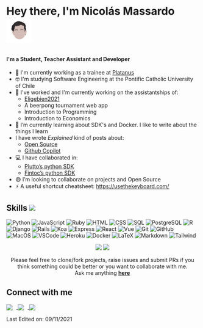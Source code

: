 # Hey there, I'm Nicolás Massardo <img src="avatar.png" width="66px" align="center" style="margin-bottom: 14px;">

<h4> I'm a Student, Teacher Assistant and Developer </h4>

- 🚀 I'm currently working as a trainee at [Platanus](https://platan.us/)
- 🤓 I'm studying Software Engineering at the Pontific Catholic University of Chile
- 🔭 I've worked and I'm currently working on the assistantships of:
    - [Eligebien2021](https://eligebien.herokuapp.com/)
    - A beerpong tournament web app
    - Introduction to Programming
    - Introduction to Economics
- 🌱 I’m currently learning about SDK's and Docker. I like to write about the things I learn
- I have wrote _Explained_ kind of posts about:
    - [Open Source](https://plata.news/blog/que-es-open-source/)
    - [Github Copilot](https://plata.news/blog/github-copilot-explained/)
- 💻 I have collaborated in:
    - [Plutto’s python SDK](https://github.com/plutto-labs/plutto-python)
    - [Fintoc’s python SDK](https://github.com/fintoc-com/fintoc-python)
- 😄 I’m looking to collaborate on projects and Open Source
- ⚡ A useful shortcut cheatsheet: https://usethekeyboard.com/



## Skills <img src = "https://media2.giphy.com/media/QssGEmpkyEOhBCb7e1/giphy.gif?cid=ecf05e47a0n3gi1bfqntqmob8g9aid1oyj2wr3ds3mg700bl&rid=giphy.gif" width = 32px>

![Python](https://img.shields.io/badge/Python-FFD43B?style=for-the-badge&logo=python)
![JavaScript](https://img.shields.io/badge/JavaScript-black?style=for-the-badge&logo=JavaScript&logoColor=FFD43B)
![Ruby](https://img.shields.io/badge/ruby-cc0000?style=for-the-badge&logo=ruby&logoColor=black)
![HTML](https://img.shields.io/badge/HTML-white?style=for-the-badge&logo=HTML5)
![CSS](https://img.shields.io/badge/CSS-steelblue?style=for-the-badge&logo=css3&logoColor=black)
![SQL](https://img.shields.io/badge/SQL-e30052?style=for-the-badge&logo=SQL)
![PostgreSQL](https://img.shields.io/badge/PostgreSQL-316192?style=for-the-badge&logo=postgresql&logoColor=white)
![R](https://img.shields.io/badge/R-00599C?style=for-the-badge&logo=R&logoColor=yellow)
![Django](https://img.shields.io/badge/django-white?style=for-the-badge&logo=django&logoColor=092E20)
![Rails](https://img.shields.io/badge/Rails-cc0000?style=for-the-badge&logo=rubyonrails&logoColor=black)
![Koa](https://img.shields.io/badge/Koa-ffffff?style=for-the-badge&logo=koa&logoColor=black)
![Express](https://img.shields.io/badge/express-ffffff?style=for-the-badge&logo=express&logoColor=black)
![React](https://img.shields.io/badge/react-232F3E?style=for-the-badge&logo=react&logoColor=00C7B7)
![Vue](https://img.shields.io/badge/vue.js-white?style=for-the-badge&logo=vue.js)
![Git](https://img.shields.io/badge/Git-F05032?style=for-the-badge&logo=git&logoColor=white)
![GitHub](https://img.shields.io/badge/GitHub-121011?style=for-the-badge&logo=GitHub&logoColor=white)
![MacOS](https://img.shields.io/badge/mac_os-black?style=for-the-badge&logo=apple&logoColor=white)
![VSCode](https://img.shields.io/badge/Visual_Studio_Code-00599C?style=for-the-badge&logo=visualstudiocode&logoColor=white)
![Heroku](https://img.shields.io/badge/Heroku-430098?style=for-the-badge&logo=heroku&logoColor=white)
![Docker](https://img.shields.io/badge/Docker-2CA5E0?style=for-the-badge&logo=docker&logoColor=white)
![LaTeX](https://img.shields.io/badge/LaTeX-47A141?style=for-the-badge&logo=LaTeX&logoColor=white)
![Markdown](https://img.shields.io/badge/markdown-white?style=for-the-badge&logo=markdown&logoColor=black)
![Tailwind](https://img.shields.io/badge/tailwindcss-white?style=for-the-badge&logo=tailwindcss)
</div>

<div align="center">
<img
    src="https://github-readme-stats.vercel.app/api?username=nmassardot&count_private=false&show_icons=true&theme=tokyonight"
>
<img
    src="https://github-readme-stats.vercel.app/api/top-langs/?username=nmassardot&count_private=true&show_icons=true&langs_count=8&layout=compact&custom_title=Top%20Langs&theme=tokyonight"
>
<br>

Please feel free to clone/fork projects, raise issues and submit PRs if you think something could be better or you want to collaborate with me. <br>
Ask me anything <a href="https://github.com/nmassardot/nmassardot/issues/new"><b>here</b></a>
<br />
</div>
<h2> Connect with me</h2>
<a
    href="https://t.me/nmassardot/"
>
    <img
        style="margin-right: 10px;"
        align="center"
        src="https://img.shields.io/badge/Telegram-2CA5E0?style=for-the-badge&logo=telegram&logoColor=white"
    />
</a>
<a
    href="https://www.linkedin.com/in/nicolas-massardo-tapia"
>
    <img
        style="margin-right: 10px;" align="center"
        src="https://img.shields.io/badge/LinkedIn-0077B5?style=for-the-badge&logo=linkedin&logoColor=white"
    />
</a>
<a
    href="https://www.instagram.com/nico.massardo/"
>
    <img
        align="center"
        src="https://img.shields.io/badge/Instagram-E1306C?style=for-the-badge&logo=instagram&logoColor=white"
    >
</a>


<br />

Last Edited on: 09/11/2021
